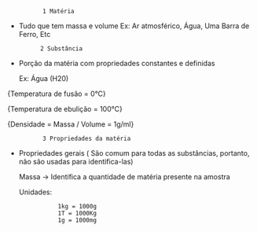               1 Matéria
              
  - Tudo que tem massa e volume
  Ex: Ar atmosférico, Água, Uma Barra de Ferro, Etc

              2 Substância
              
 - Porção da matéria com propriedades constantes e definidas
   
      Ex: Água (H20)
   
{Temperatura de fusão = 0°C}

{Temperatura de ebulição = 100°C}

{Densidade = Massa / Volume = 1g/ml}

              3 Propriedades da matéria

 - Propriedades gerais ( São comum para todas as substâncias, portanto, não são usadas para identifica-las)

     Massa -> Identifica a quantidade de matéria presente na amostra
   
     Unidades:
   
                  1kg = 1000g
                  1T = 1000Kg
                  1g = 1000mg
   

